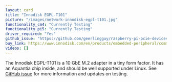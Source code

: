 ```yaml
---
layout: card
title: "Innodisk EGPL-T101"
picture: "/images/network-innodisk-egpl-t101.jpg"
functionality_cm4: "Currently Testing"
functionality_pi5: "Currently Testing"
driver_required: "Yes"
github_issue: "https://github.com/geerlingguy/raspberry-pi-pcie-devices/issues/364"
buy_link: https://www.innodisk.com/en/products/embedded-peripheral/communication/egpl-t101
videos: []
---
```

The Innodisk EGPL-T101 is a 10 GbE M.2 adapter in a tiny form factor. It has an Aquantia chip inside, and should be well supported under Linux. See [GitHub issue](https://github.com/geerlingguy/raspberry-pi-pcie-devices/issues/364) for more information and updates on testing.
